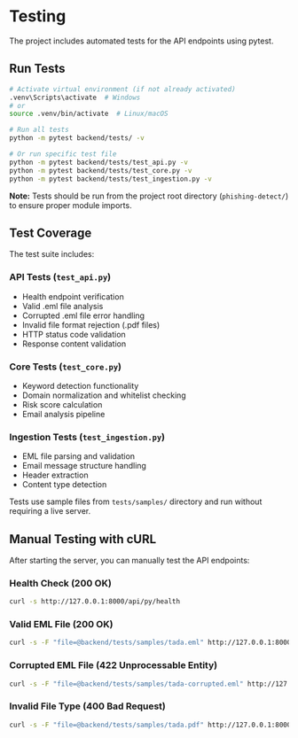 # Testing

The project includes automated tests for the API endpoints using pytest.

## Run Tests

```bash
# Activate virtual environment (if not already activated)
.venv\Scripts\activate  # Windows
# or
source .venv/bin/activate  # Linux/macOS

# Run all tests
python -m pytest backend/tests/ -v

# Or run specific test file
python -m pytest backend/tests/test_api.py -v
python -m pytest backend/tests/test_core.py -v
python -m pytest backend/tests/test_ingestion.py -v
```

**Note:** Tests should be run from the project root directory (`phishing-detect/`) to ensure proper module imports.

## Test Coverage

The test suite includes:

### API Tests (`test_api.py`)

- Health endpoint verification
- Valid .eml file analysis
- Corrupted .eml file error handling
- Invalid file format rejection (.pdf files)
- HTTP status code validation
- Response content validation

### Core Tests (`test_core.py`)

- Keyword detection functionality
- Domain normalization and whitelist checking
- Risk score calculation
- Email analysis pipeline

### Ingestion Tests (`test_ingestion.py`)

- EML file parsing and validation
- Email message structure handling
- Header extraction
- Content type detection

Tests use sample files from `tests/samples/` directory and run without requiring a live server.

## Manual Testing with cURL

After starting the server, you can manually test the API endpoints:

### Health Check (200 OK)

```bash
curl -s http://127.0.0.1:8000/api/py/health
```

### Valid EML File (200 OK)

```bash
curl -s -F "file=@backend/tests/samples/tada.eml" http://127.0.0.1:8000/api/py/analyze/eml
```

### Corrupted EML File (422 Unprocessable Entity)

```bash
curl -s -F "file=@backend/tests/samples/tada-corrupted.eml" http://127.0.0.1:8000/api/py/analyze/eml
```

### Invalid File Type (400 Bad Request)

```bash
curl -s -F "file=@backend/tests/samples/tada.pdf" http://127.0.0.1:8000/api/py/analyze/eml
```
